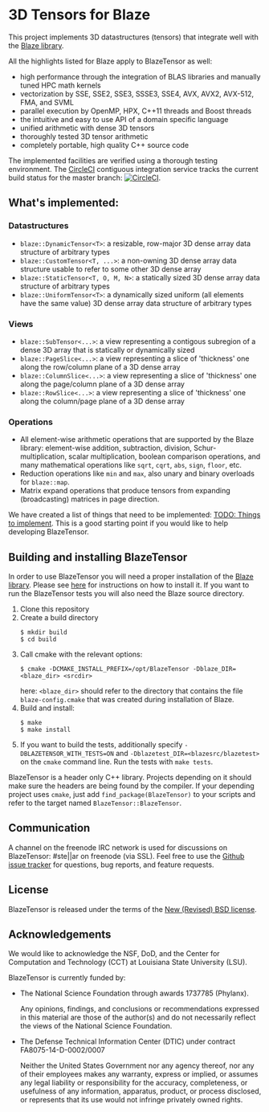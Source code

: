 <!-- =================================================================================================-->
<!--                                                                                                  -->
<!--   Copyright (C) 2012-2018 Klaus Iglberger - All Rights Reserved                                  -->
<!--   Copyright (C) 2018 Hartmut Kaiser - All Rights Reserved                                        -->
<!--                                                                                                  -->
<!--   This file is part of the Blaze library. You can redistribute it and/or modify it under         -->
<!--   the terms of the New (Revised) BSD License. Redistribution and use in source and binary        -->
<!--   forms, with or without modification, are permitted provided that the following conditions      -->
<!--   are met:                                                                                       -->
<!--                                                                                                  -->
<!--   1. Redistributions of source code must retain the above copyright notice, this list of         -->
<!--      conditions and the following disclaimer.                                                    -->
<!--   2. Redistributions in binary form must reproduce the above copyright notice, this list         -->
<!--      of conditions and the following disclaimer in the documentation and/or other materials      -->
<!--      provided with the distribution.                                                             -->
<!--   3. Neither the names of the Blaze development group nor the names of its contributors          -->
<!--      may be used to endorse or promote products derived from this software without specific      -->
<!--      prior written permission.                                                                   -->
<!--                                                                                                  -->
<!--   THIS SOFTWARE IS PROVIDED BY THE COPYRIGHT HOLDERS AND CONTRIBUTORS "AS IS" AND ANY            -->
<!--   EXPRESS OR IMPLIED WARRANTIES, INCLUDING, BUT NOT LIMITED TO, THE IMPLIED WARRANTIES           -->
<!--   OF MERCHANTABILITY AND FITNESS FOR A PARTICULAR PURPOSE ARE DISCLAIMED. IN NO EVENT            -->
<!--   SHALL THE COPYRIGHT HOLDER OR CONTRIBUTORS BE LIABLE FOR ANY DIRECT, INDIRECT,                 -->
<!--   INCIDENTAL, SPECIAL, EXEMPLARY, OR CONSEQUENTIAL DAMAGES (INCLUDING, BUT NOT LIMITED           -->
<!--   TO, PROCUREMENT OF SUBSTITUTE GOODS OR SERVICES; LOSS OF USE, DATA, OR PROFITS; OR             -->
<!--   BUSINESS INTERRUPTION) HOWEVER CAUSED AND ON ANY THEORY OF LIABILITY, WHETHER IN               -->
<!--   CONTRACT, STRICT LIABILITY, OR TORT (INCLUDING NEGLIGENCE OR OTHERWISE) ARISING IN             -->
<!--   ANY WAY OUT OF THE USE OF THIS SOFTWARE, EVEN IF ADVISED OF THE POSSIBILITY OF SUCH            -->
<!--   DAMAGE.                                                                                        -->
<!--                                                                                                  -->
<!-- =================================================================================================-->

# 3D Tensors for Blaze

This project implements 3D datastructures (tensors) that integrate well with the
[Blaze library](https://bitbucket.org/blaze-lib/blaze/src). 

All the highlights listed for Blaze apply to BlazeTensor as well:

- high performance through the integration of BLAS libraries and manually tuned
  HPC math kernels
- vectorization by SSE, SSE2, SSE3, SSSE3, SSE4, AVX, AVX2, AVX-512, FMA, and SVML
- parallel execution by OpenMP, HPX, C++11 threads and Boost threads
- the intuitive and easy to use API of a domain specific language
- unified arithmetic with dense 3D tensors
- thoroughly tested 3D tensor arithmetic
- completely portable, high quality C++ source code

The implemented facilities are verified using a thorough testing environment.
The [CircleCI](https://circleci.com/gh/STEllAR-GROUP/blaze_tensor) contiguous
integration service tracks the current build status for the master branch:
[![CircleCI](https://circleci.com/gh/STEllAR-GROUP/blaze_tensor.svg?style=svg)](https://circleci.com/gh/STEllAR-GROUP/blaze_tensor).

## What's implemented:

### Datastructures

- `blaze::DynamicTensor<T>`: a resizable, row-major 3D dense array data structure
  of arbitrary types
- `blaze::CustomTensor<T, ...>`: a non-owning 3D dense array data structure usable
  to refer to some other 3D dense array
- `blaze::StaticTensor<T, O, M, N>`: a statically sized 3D dense array data
  structure of arbitrary types
- `blaze::UniformTensor<T>`: a dynamically sized uniform (all elements have the
  same value) 3D dense array data structure of arbitrary types

### Views

- `blaze::SubTensor<...>`: a view representing a contigous subregion of a dense
  3D array that is statically or dynamically sized
- `blaze::PageSlice<...>`: a view representing a slice of 'thickness' one along
  the row/column plane of a 3D dense array
- `blaze::ColumnSlice<...>`: a view representing a slice of 'thickness' one along
  the page/column plane of a 3D dense array
- `blaze::RowSlice<...>`: a view representing a slice of 'thickness' one along
  the column/page plane of a 3D dense array

### Operations

- All element-wise arithmetic operations that are supported by the Blaze library:
  element-wise addition, subtraction, division, Schur-multiplication, scalar
  multiplication, boolean comparison operations, and many mathematical operations
  like `sqrt`, `cqrt`, `abs`, `sign`, `floor`, etc.
- Reduction operations like `min` and `max`, also unary and binary overloads for
  `blaze::map`.
- Matrix expand operations that produce tensors from expanding (broadcasting)
  matrices in page direction.

We have created a list of things that need to be implemented:
[TODO: Things to implement](https://github.com/STEllAR-GROUP/blaze_tensor/issues/2).
This is a good starting point if you would like to help developing BlazeTensor.

## Building and installing BlazeTensor

In order to use BlazeTensor you will need a proper installation of the
[Blaze library](https://bitbucket.org/blaze-lib/blaze/src). Please see
[here](https://bitbucket.org/blaze-lib/blaze/wiki/Configuration%20and%20Installation)
for instructions on how to install it. If you want to run the BlazeTensor tests
you will also need the Blaze source directory.

1. Clone this repository
2. Create a build directory
   ```
   $ mkdir build
   $ cd build
   ```
3. Call cmake with the relevant options:
   ```
   $ cmake -DCMAKE_INSTALL_PREFIX=/opt/BlazeTensor -Dblaze_DIR=<blaze_dir> <srcdir>
   ```
   here: `<blaze_dir>` should refer to the directory that contains the file
   `blaze-config.cmake` that was created during installation of Blaze.  
4. Build and install:
   ```
   $ make
   $ make install
   ```
5. If you want to build the tests, additionally specify `-DBLAZETENSOR_WITH_TESTS=ON`
   and `-Dblazetest_DIR=<blazesrc/blazetest>` 
   on the `cmake` command line. Run the tests with `make tests`.
   
BlazeTensor is a header only C++ library. Projects depending on it should make
sure the headers are being found by the compiler. If your depending project uses
`cmake`, just add `find_package(BlazeTensor)` to your scripts and refer to the
target named `BlazeTensor::BlazeTensor`.

## Communication
A channel on the freenode IRC network is used for discussions on
BlazeTensor: #ste||ar on freenode (via SSL). Feel free to use the
[Github issue tracker](https://github.com/STEllAR-GROUP/blaze_tensor/issues) for
questions, bug reports, and feature requests. 

## License
BlazeTensor is released under the terms of the
[New (Revised) BSD license](https://github.com/STEllAR-GROUP/blaze_tensor/blob/master/LICENSE).

## Acknowledgements

We would like to acknowledge the NSF, DoD, and the Center for Computation
and Technology (CCT) at Louisiana State University (LSU).

BlazeTensor is currently funded by:

* The National Science Foundation through awards 1737785 (Phylanx).

  Any opinions, findings, and conclusions or recommendations expressed in this
  material are those of the author(s) and do not necessarily reflect the views
  of the National Science Foundation.
  
* The Defense Technical Information Center (DTIC) under contract FA8075-14-D-0002/0007

  Neither the United States Government nor any agency thereof, nor any of their 
  employees makes any warranty, express or implied, or assumes any legal liability 
  or responsibility for the accuracy, completeness, or usefulness of any information, 
  apparatus, product, or process disclosed, or represents that its use would not 
  infringe privately owned rights.
